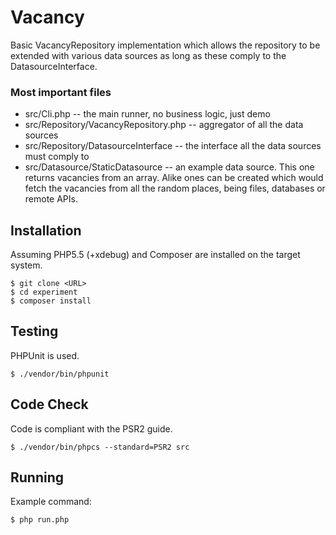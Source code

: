 # Vacancy

Basic VacancyRepository implementation which allows the repository to be extended with various data sources as long as 
these comply to the DatasourceInterface.

### Most important files

* src/Cli.php -- the main runner, no business logic, just demo
* src/Repository/VacancyRepository.php -- aggregator of all the data sources
* src/Repository/DatasourceInterface -- the interface all the data sources must comply to
* src/Datasource/StaticDatasource -- an example data source. This one returns vacancies from an array. Alike ones can be created which would fetch the vacancies from all the random places, being files, databases or remote APIs.

## Installation
Assuming PHP5.5 (+xdebug) and Composer are installed on the target system.

```
$ git clone <URL>
$ cd experiment
$ composer install
```

## Testing

PHPUnit is used. 

```
$ ./vendor/bin/phpunit
```

## Code Check

Code is compliant with the PSR2 guide.

```
$ ./vendor/bin/phpcs --standard=PSR2 src
```

## Running

Example command:

```
$ php run.php 
```
